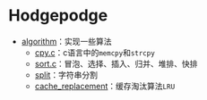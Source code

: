 # Hodgepodge

* [algorithm](algorithm/)：实现一些算法
  * [cpy.c](algorithm/cpy.c)：c语言中的`memcpy`和`strcpy`
  * [sort.c](algorithm/sort.cpp)：冒泡、选择、插入、归并、堆排、快排
  * [split](algorithm/split.cpp)：字符串分割
  * [cache_replacement](algorithm/cache_replacement.cpp)：缓存淘汰算法`LRU`

